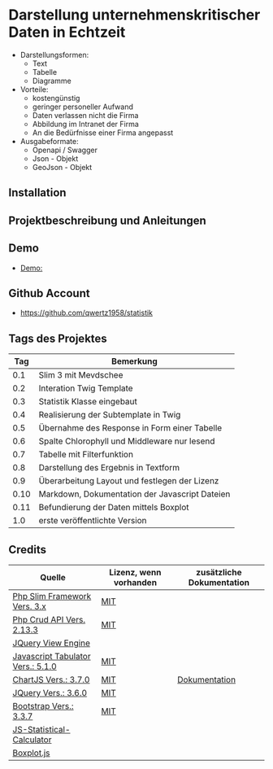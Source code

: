 # Darstellung unternehmenskritischer Daten in Echtzeit
+ Darstellungsformen:
	+ Text
	+ Tabelle
	+ Diagramme
+ Vorteile:
	+ kostengünstig
	+ geringer personeller Aufwand
	+ Daten verlassen nicht die Firma
	+ Abbildung im Intranet der Firma
	+ An die Bedürfnisse einer Firma angepasst	
+ Ausgabeformate:
	+ Openapi / Swagger
	+ Json - Objekt
	+ GeoJson - Objekt	


## Installation

## Projektbeschreibung und Anleitungen

## Demo
+ [ Demo: ](http://statistik.stephankrauss.de)

## Github Account
+ https://github.com/qwertz1958/statistik

## Tags des Projektes

| Tag | Bemerkung |
| --- | --- |
| 0.1 | Slim 3 mit Mevdschee |
| 0.2 | Interation Twig Template |
| 0.3 | Statistik Klasse eingebaut |
| 0.4 | Realisierung der Subtemplate in Twig |
| 0.5 | Übernahme des Response in Form einer Tabelle |
| 0.6 | Spalte Chlorophyll und Middleware nur lesend |
| 0.7 | Tabelle mit Filterfunktion |
| 0.8 | Darstellung des Ergebnis in Textform |
| 0.9 | Überarbeitung Layout und festlegen der Lizenz |
| 0.10 | Markdown, Dokumentation der Javascript Dateien |
| 0.11 | Befundierung der Daten mittels Boxplot | 
| 1.0 | erste veröffentlichte Version | 


## Credits

| Quelle | Lizenz, wenn vorhanden | zusätzliche Dokumentation |
| --- | --- | --- |
| [ Php Slim Framework Vers. 3.x ](https://www.slimframework.com/) |  [MIT](https://de.wikipedia.org/wiki/MIT-Lizenz)  | | 
| [ Php Crud API Vers. 2.13.3 ](https://github.com/mevdschee/php-crud-api) | [MIT](https://de.wikipedia.org/wiki/MIT-Lizenz) | | 
| [ JQuery View Engine ](https://github.com/JocaPC/jquery-view-engine) | | 
| [ Javascript Tabulator Vers.: 5.1.0 ](https://github.com/olifolkerd/tabulator) | [MIT](https://de.wikipedia.org/wiki/MIT-Lizenz) | |                            
| [ ChartJS Vers.: 3.7.0 ](https://github.com/chartjs/Chart.js) | [MIT](https://de.wikipedia.org/wiki/MIT-Lizenz) | [ Dokumentation ](https://tobiasahlin.com/blog/chartjs-charts-to-get-you-started/) | 
| [ JQuery Vers.: 3.6.0 ](https://github.com/jquery/jquery) | [MIT](https://de.wikipedia.org/wiki/MIT-Lizenz) | | 
| [ Bootstrap Vers.: 3.3.7 ](https://github.com/jquery/jquery) | [MIT](https://de.wikipedia.org/wiki/MIT-Lizenz) |  | 
| [ JS-Statistical-Calculator  ](https://github.com/SuperSultan/JS-Statistical-Calculator) | | | 
| [ Boxplot.js ](https://github.com/mattb0m/boxplot.js) | | | 